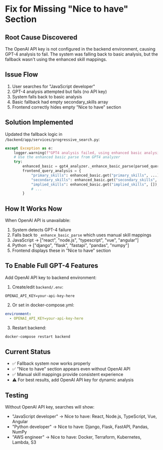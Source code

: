 # Fix for Missing "Nice to have" Section

## Root Cause Discovered
The OpenAI API key is not configured in the backend environment, causing GPT-4 analysis to fail. The system was falling back to basic analysis, but the fallback wasn't using the enhanced skill mappings.

## Issue Flow
1. User searches for "JavaScript developer"
2. GPT-4 analysis attempted but fails (no API key)
3. System falls back to basic analysis
4. Basic fallback had empty secondary_skills array
5. Frontend correctly hides empty "Nice to have" section

## Solution Implemented

Updated the fallback logic in `/backend/app/services/progressive_search.py`:

```python
except Exception as e:
    logger.warning(f"GPT4 analysis failed, using enhanced basic analysis: {e}")
    # Use the enhanced basic parse from GPT4 analyzer
    try:
        enhanced_basic = gpt4_analyzer._enhance_basic_parse(parsed_query)
        frontend_query_analysis = {
            "primary_skills": enhanced_basic.get("primary_skills", ...),
            "secondary_skills": enhanced_basic.get("secondary_skills", []),  # Now uses manual mappings
            "implied_skills": enhanced_basic.get("implied_skills", []),
            # ...
        }
```

## How It Works Now

When OpenAI API is unavailable:
1. System detects GPT-4 failure
2. Falls back to `_enhance_basic_parse` which uses manual skill mappings
3. JavaScript → ["react", "node.js", "typescript", "vue", "angular"]
4. Python → ["django", "flask", "fastapi", "pandas", "numpy"]
5. Frontend displays these in "Nice to have" section

## To Enable Full GPT-4 Features

Add OpenAI API key to backend environment:

1. Create/edit `backend/.env`:
```
OPENAI_API_KEY=your-api-key-here
```

2. Or set in docker-compose.yml:
```yaml
environment:
  - OPENAI_API_KEY=your-api-key-here
```

3. Restart backend:
```bash
docker-compose restart backend
```

## Current Status

- ✅ Fallback system now works properly
- ✅ "Nice to have" section appears even without OpenAI API
- ✅ Manual skill mappings provide consistent experience
- ⚠️ For best results, add OpenAI API key for dynamic analysis

## Testing

Without OpenAI API key, searches will show:
- "JavaScript developer" → Nice to have: React, Node.js, TypeScript, Vue, Angular
- "Python developer" → Nice to have: Django, Flask, FastAPI, Pandas, NumPy
- "AWS engineer" → Nice to have: Docker, Terraform, Kubernetes, Lambda, S3